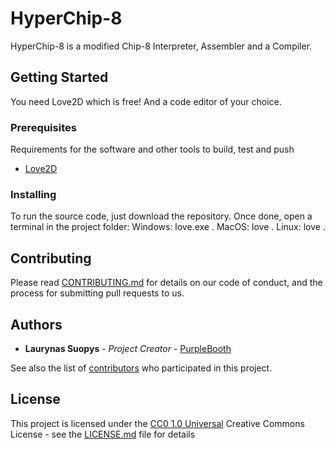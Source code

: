 # HyperChip-8

HyperChip-8 is a modified Chip-8 Interpreter, Assembler and a Compiler.

## Getting Started

You need Love2D which is free! And a code editor of your choice.

### Prerequisites

Requirements for the software and other tools to build, test and push 
- [Love2D](https://love2d.org)

### Installing

To run the source code, just download the repository. Once done, open a terminal
in the project folder:
  Windows: love.exe .
  MacOS: love .
  Linux: love .

## Contributing

Please read [CONTRIBUTING.md](CONTRIBUTING.md) for details on our code
of conduct, and the process for submitting pull requests to us.

## Authors

  - **Laurynas Suopys** - *Project Creator* -
    [PurpleBooth](https://github.com/lauriszz123)

See also the list of
[contributors](https://github.com/lauriszz123/HyperChip-8/contributors)
who participated in this project.

## License

This project is licensed under the [CC0 1.0 Universal](LICENSE.md)
Creative Commons License - see the [LICENSE.md](LICENSE.md) file for
details
